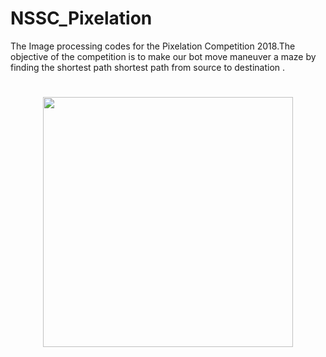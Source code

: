 # NSSC_Pixelation
The Image processing codes for the Pixelation Competition 2018.The objective of the competition is to make our bot move maneuver a maze by finding the shortest path shortest path from source to destination . 

<h1 align="center">
	<img width="400" src="https://raw.githubusercontent.com/thebhatman/NSSC_Pixelation/blob/master/pixel.jpg">
	<br>
	<br>
</h1>
